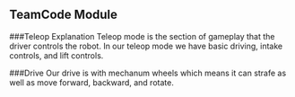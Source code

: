 ## TeamCode Module

###Teleop Explanation
Teleop mode is the section of gameplay that the driver controls the robot.
In our teleop mode we have basic driving, intake controls, and lift controls.

###Drive
Our drive is with mechanum wheels which means it can strafe as well as move forward, backward, and rotate.

